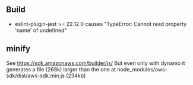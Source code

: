 ## Build

- eslint-plugin-jest >= 22.12.0 causes "TypeError: Cannot read property 'name' of undefined"

## minify

See https://sdk.amazonaws.com/builder/js/
But even only with dynamo it generates a file (268k) larger than the one at node_modules/aws-sdk/dist/aws-sdk.min.js (234kb)
